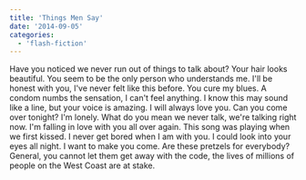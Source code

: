 ```yaml
---
title: 'Things Men Say'
date: '2014-09-05'
categories:
  - 'flash-fiction'
---
```


Have you noticed we never run out of things to talk about? Your hair looks
beautiful. You seem to be the only person who understands me. I'll be honest
with you, I've never felt like this before. You cure my blues. A condom numbs
the sensation, I can't feel anything. I know this may sound like a line, but
your voice is amazing. I will always love you. Can you come over tonight? I'm
lonely. What do you mean we never talk, we're talking right now. I'm falling in
love with you all over again. This song was playing when we first kissed. I
never get bored when I am with you. I could look into your eyes all night. I
want to make you come. Are these pretzels for everybody? General, you cannot let
them get away with the code, the lives of millions of people on the West Coast
are at stake.

<!-- truncate -->
